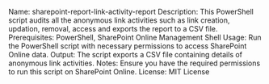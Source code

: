 Name: sharepoint-report-link-activity-report
Description: This PowerShell script audits all the anonymous link activities such as link creation, updation, removal, access and exports the report to a CSV file.
Prerequisites: PowerShell, SharePoint Online Management Shell
Usage: Run the PowerShell script with necessary permissions to access SharePoint Online data.
Output: The script exports a CSV file containing details of anonymous link activities.
Notes: Ensure you have the required permissions to run this script on SharePoint Online.
License: MIT License